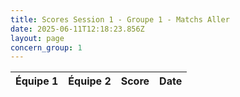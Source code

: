 ```yaml
---
title: Scores Session 1 - Groupe 1 - Matchs Aller
date: 2025-06-11T12:18:23.856Z
layout: page
concern_group: 1
---
```




| Équipe 1 | Équipe 2 | Score | Date |
|----------|----------|-------|------|

